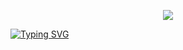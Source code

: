 
<p align="center"><image src="https://raw.githubusercontent.com/bhupc90/.github/main/image/logo.png"></p>
  
 <a href="https://git.io/typing-svg"><img src="https://readme-typing-svg.herokuapp.com?size=30&color=4D5C8B&center=true&vCenter=true&width=1200&height=120&lines=Welcome+to+Beihua+University+Project+Sharing+Organization!" alt="Typing SVG" /></a>
